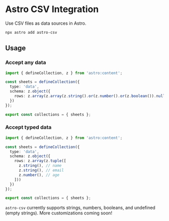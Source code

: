 # Astro CSV Integration

Use CSV files as data sources in Astro.

```sh
npx astro add astro-csv
```

## Usage

### Accept any data

```ts
import { defineCollection, z } from 'astro:content';

const sheets = defineCollection({
  type: 'data',
  schema: z.object({
    rows: z.array(z.array(z.string().or(z.number().or(z.boolean()).nullish()))),
  })
});

export const collections = { sheets };
```

### Accept typed data

```ts
import { defineCollection, z } from 'astro:content';

const sheets = defineCollection({
  type: 'data',
  schema: z.object({
    rows: z.array(z.tuple([
      z.string(), // name
      z.string(), // email
      z.number(), // age
    ]))
  })
});

export const collections = { sheets };
```

`astro-csv` currently supports strings, numbers, booleans, and undefined (empty strings). More customizations coming soon!

